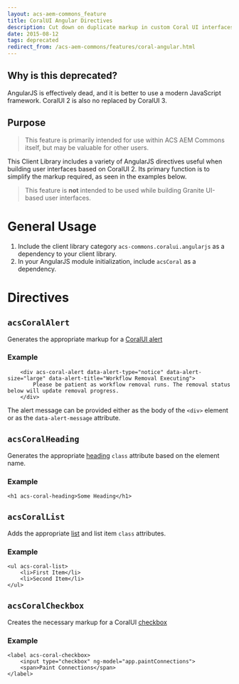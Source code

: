 ```yaml
---
layout: acs-aem-commons_feature
title: CoralUI Angular Directives
description: Cut down on duplicate markup in custom Coral UI interfaces
date: 2015-08-12
tags: deprecated
redirect_from: /acs-aem-commons/features/coral-angular.html
---
```


## Why is this deprecated?

AngularJS is effectively dead, and it is better to use a modern JavaScript framework. CoralUI 2 is also no replaced by CoralUI 3.

## Purpose

> This feature is primarily intended for use within ACS AEM Commons itself, but may be valuable for other users.

This Client Library includes a variety of AngularJS directives useful when building user interfaces based on CoralUI 2. Its primary function is to simplify the markup required, as seen in the examples below.

> This feature is **not** intended to be used while building Granite UI-based user interfaces.

# General Usage

1. Include the client library category `acs-commons.coralui.angularjs` as a dependency to your client library.
2. In your AngularJS module initialization, include `acsCoral` as a dependency.

# Directives

## `acsCoralAlert`

Generates the appropriate markup for a [CoralUI alert](http://docs.adobe.com/docs/en/aem/6-0/develop/ref/coral-ui/docs/2.1.2-aem600-015/alert.html)

### Example

        <div acs-coral-alert data-alert-type="notice" data-alert-size="large" data-alert-title="Workflow Removal Executing">
            Please be patient as workflow removal runs. The removal status below will update removal progress.
        </div>

The alert message can be provided either as the body of the `<div>` element or as the `data-alert-message` attribute.

## `acsCoralHeading`

Generates the appropriate [heading](http://docs.adobe.com/docs/en/aem/6-0/develop/ref/coral-ui/docs/2.1.2-aem600-015/heading.html) `class` attribute based on the element name.

### Example

    <h1 acs-coral-heading>Some Heading</h1>

## `acsCoralList`

Adds the appropriate [list](http://docs.adobe.com/docs/en/aem/6-0/develop/ref/coral-ui/docs/2.1.2-aem600-015/list.html) and list item `class` attributes.

### Example

    <ul acs-coral-list>
        <li>First Item</li>
        <li>Second Item</li>
    </ul>

## `acsCoralCheckbox`

Creates the necessary markup for a CoralUI [checkbox](http://docs.adobe.com/docs/en/aem/6-0/develop/ref/coral-ui/docs/2.1.2-aem600-015/checkbox.html)

### Example

    <label acs-coral-checkbox>
        <input type="checkbox" ng-model="app.paintConnections">
        <span>Paint Connections</span>
    </label>
